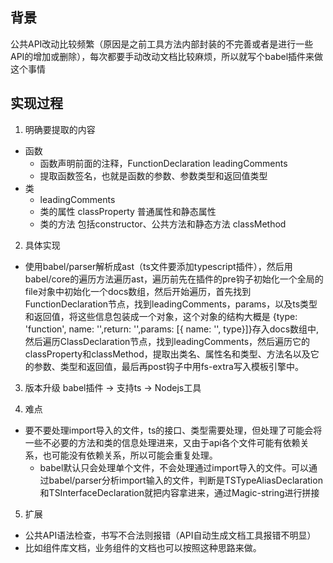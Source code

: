## 背景
公共API改动比较频繁（原因是之前工具方法内部封装的不完善或者是进行一些API的增加或删除），每次都要手动改动文档比较麻烦，所以就写个babel插件来做这个事情

## 实现过程
1. 明确要提取的内容
- 函数
  - 函数声明前面的注释，FunctionDeclaration leadingComments
  - 提取函数签名，也就是函数的参数、参数类型和返回值类型
- 类
  - leadingComments
  - 类的属性 classProperty 普通属性和静态属性
  - 类的方法 包括constructor、公共方法和静态方法 classMethod

2. 具体实现
- 使用babel/parser解析成ast（ts文件要添加typescript插件），然后用babel/core的遍历方法遍历ast，遍历前先在插件的pre钩子初始化一个全局的file对象中初始化一个docs数组，然后开始遍历，首先找到FunctionDeclaration节点，找到leadingComments，params，以及ts类型和返回值，将这些信息包装成一个对象，这个对象的结构大概是 {type: 'function', name: '',return: '',params: [{ name: '', type}]}存入docs数组中,然后遍历ClassDeclaration节点，找到leadingComments，然后遍历它的classProperty和classMethod，提取出类名、属性名和类型、方法名以及它的参数、类型和返回值，最后再post钩子中用fs-extra写入模板引擎中。

3. 版本升级
babel插件 -> 支持ts -> Nodejs工具

4. 难点
- 要不要处理import导入的文件，ts的接口、类型需要处理，但处理了可能会将一些不必要的方法和类的信息处理进来，又由于api各个文件可能有依赖关系，也可能没有依赖关系，所以可能会重复处理。
  - babel默认只会处理单个文件，不会处理通过import导入的文件。可以通过babel/parser分析import输入的文件，判断是TSTypeAliasDeclaration和TSInterfaceDeclaration就把内容拿进来，通过Magic-string进行拼接

5. 扩展
- 公共API语法检查，书写不合法则报错（API自动生成文档工具报错不明显）
- 比如组件库文档，业务组件的文档也可以按照这种思路来做。